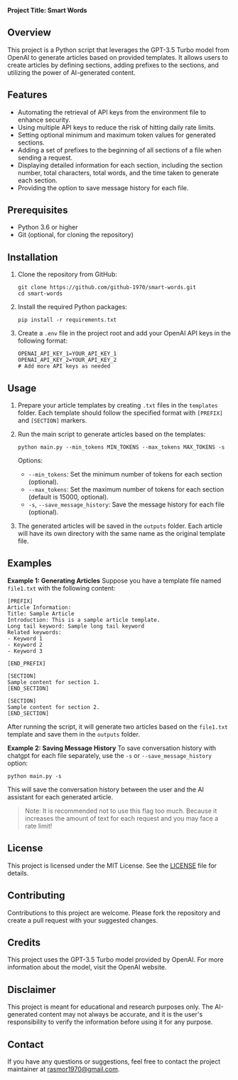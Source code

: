 **Project Title: Smart Words**

## Overview
This project is a Python script that leverages the GPT-3.5 Turbo model from OpenAI to generate articles based on provided templates. It allows users to create articles by defining sections, adding prefixes to the sections, and utilizing the power of AI-generated content.

## Features
- Automating the retrieval of API keys from the environment file to enhance security.
- Using multiple API keys to reduce the risk of hitting daily rate limits.
- Setting optional minimum and maximum token values for generated sections.
- Adding a set of prefixes to the beginning of all sections of a file when sending a request.
- Displaying detailed information for each section, including the section number, total characters, total words, and the time taken to generate each section.
- Providing the option to save message history for each file.

## Prerequisites
- Python 3.6 or higher
- Git (optional, for cloning the repository)

## Installation
1. Clone the repository from GitHub:
   ```
   git clone https://github.com/github-1970/smart-words.git
   cd smart-words
   ```

2. Install the required Python packages:
   ```
   pip install -r requirements.txt
   ```

3. Create a `.env` file in the project root and add your OpenAI API keys in the following format:
   ```
   OPENAI_API_KEY_1=YOUR_API_KEY_1
   OPENAI_API_KEY_2=YOUR_API_KEY_2
   # Add more API keys as needed
   ```

## Usage
1. Prepare your article templates by creating `.txt` files in the `templates` folder. Each template should follow the specified format with `[PREFIX]` and `[SECTION]` markers.

2. Run the main script to generate articles based on the templates:
   ```
   python main.py --min_tokens MIN_TOKENS --max_tokens MAX_TOKENS -s
   ```

   Options:
   - `--min_tokens`: Set the minimum number of tokens for each section (optional).
   - `--max_tokens`: Set the maximum number of tokens for each section (default is 15000, optional).
   - `-s`, `--save_message_history`: Save the message history for each file (optional).

3. The generated articles will be saved in the `outputs` folder. Each article will have its own directory with the same name as the original template file.

## Examples
**Example 1: Generating Articles**
Suppose you have a template file named `file1.txt` with the following content:
```
[PREFIX]
Article Information:
Title: Sample Article
Introduction: This is a sample article template.
Long tail keyword: Sample long tail keyword
Related keywords:
- Keyword 1
- Keyword 2
- Keyword 3

[END_PREFIX]

[SECTION]
Sample content for section 1.
[END_SECTION]

[SECTION]
Sample content for section 2.
[END_SECTION]
```

After running the script, it will generate two articles based on the `file1.txt` template and save them in the `outputs` folder.

**Example 2: Saving Message History**
To save conversation history with chatgpt for each file separately, use the `-s` or `--save_message_history` option:
```
python main.py -s
```

This will save the conversation history between the user and the AI assistant for each generated article.
> Note: It is recommended not to use this flag too much. Because it increases the amount of text for each request and you may face a rate limit!

## License
This project is licensed under the MIT License. See the [LICENSE](LICENSE) file for details.

## Contributing
Contributions to this project are welcome. Please fork the repository and create a pull request with your suggested changes.

## Credits
This project uses the GPT-3.5 Turbo model provided by OpenAI. For more information about the model, visit the OpenAI website.

## Disclaimer
This project is meant for educational and research purposes only. The AI-generated content may not always be accurate, and it is the user's responsibility to verify the information before using it for any purpose.

## Contact
If you have any questions or suggestions, feel free to contact the project maintainer at rasmor1970@gmail.com.
